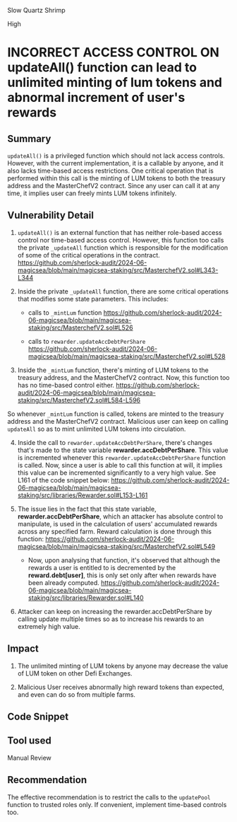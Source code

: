 Slow Quartz Shrimp

High

# INCORRECT ACCESS CONTROL ON updateAll() function can lead to unlimited minting of lum tokens and abnormal increment of user's rewards

## Summary
`updateAll()` is a privileged function which should not lack access controls. However, with the current implementation, it is a callable by anyone, and it also lacks time-based access restrictions. One critical operation that is performed within this call is the minting of LUM tokens to both the treasury address and the MasterChefV2 contract. Since any user can call it at any time, it implies user can freely mints LUM tokens infinitely. 

## Vulnerability Detail
1. `updateAll()` is an external function that has neither role-based access control nor time-based access control. However, this function too calls the private `_updateAll` function which is responsible for the modification of some of the critical operations in the contract. 
https://github.com/sherlock-audit/2024-06-magicsea/blob/main/magicsea-staking/src/MasterchefV2.sol#L343-L344

2. Inside the private `_updateAll` function, there are some critical operations that modifies some state parameters. This includes:
   + calls to `_mintLum` function
  https://github.com/sherlock-audit/2024-06-magicsea/blob/main/magicsea-staking/src/MasterchefV2.sol#L526

   + calls to `rewarder.updateAccDebtPerShare`
https://github.com/sherlock-audit/2024-06-magicsea/blob/main/magicsea-staking/src/MasterchefV2.sol#L528

3. Inside the `_mintLum` function, there's minting of LUM tokens to the treasury address, and the MasterChefV2 contract. Now, this function too has no time-based control either. 
https://github.com/sherlock-audit/2024-06-magicsea/blob/main/magicsea-staking/src/MasterchefV2.sol#L584-L596

So whenever `_mintLum` function is called, tokens are minted to the treasury address and the MasterChefV2 contract. Malicious user can keep on calling `updateAll` so as to mint unlimited LUM tokens into circulation. 

4. Inside the call to `rewarder.updateAccDebtPerShare`, there's changes that's made to the state variable **rewarder.accDebtPerShare**. This value is incremented whenever this `rewarder.updateAccDebtPerShare` function is called. Now, since a user is able to call this function at will, it implies this value can be incremented significantly to a very high value. See L161 of the code snippet below:
https://github.com/sherlock-audit/2024-06-magicsea/blob/main/magicsea-staking/src/libraries/Rewarder.sol#L153-L161

5. The issue lies in the fact that this state variable, **rewarder.accDebtPerShare**, which an attacker has absolute control to manipulate, is used in the calculation of users' accumulated rewards across any specified farm. Reward calculation is done through this function:
https://github.com/sherlock-audit/2024-06-magicsea/blob/main/magicsea-staking/src/MasterchefV2.sol#L549

   + Now, upon analysing that function, it's observed that although the rewards a user is entitled to is decremented by the **reward.debt[user]**, this is only set only after when rewards have been already computed.
 https://github.com/sherlock-audit/2024-06-magicsea/blob/main/magicsea-staking/src/libraries/Rewarder.sol#L140

6. Attacker can keep on increasing the rewarder.accDebtPerShare by calling update multiple times so as to increase his rewards to an extremely high value. 

## Impact

1. The unlimited minting of LUM tokens by anyone may decrease the value of LUM token on other Defi Exchanges.

2. Malicious User receives abnormally high reward tokens than expected, and even can do so from multiple farms.

## Code Snippet

## Tool used

Manual Review

## Recommendation
The effective recommendation is to restrict the calls to the `updatePool` function to trusted roles only.
If convenient, implement time-based controls too.
